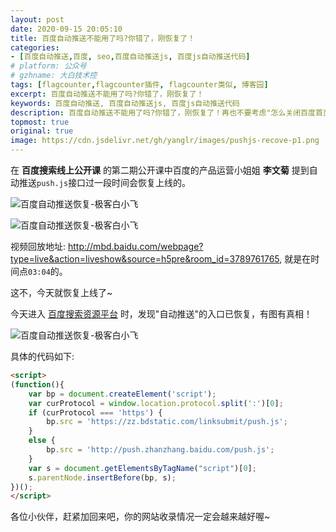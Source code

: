 ```yaml
---
layout: post
date: 2020-09-15 20:05:10
title: 百度自动推送不能用了吗?你错了，刚恢复了！
categories:
- [百度自动推送,百度, seo,百度自动推送js, 百度js自动推送代码]
# platform: 公众号
# gzhname: 大白技术控
tags: [flagcounter,flagcounter插件, flagcounter类似, 博客园]
excerpt: 百度自动推送不能用了吗?你错了，刚恢复了！
keywords: 百度自动推送, 百度自动推送js, 百度js自动推送代码
description: 百度自动推送不能用了吗?你错了，刚恢复了！再也不要考虑"怎么关闭百度首页推送"了~
topmost: true
original: true
image: https://cdn.jsdelivr.net/gh/yanglr/images/pushjs-recove-p1.png
---
```


在 **百度搜索线上公开课** 的第二期公开课中百度的产品运营小姐姐 **李文菊** 提到自动推送`push.js`接口过一段时间会恢复上线的。

![百度自动推送恢复-极客白小飞](https://cdn.jsdelivr.net/gh/yanglr/images/pushjs-recove-p1.png "极客白小飞")


![百度自动推送恢复-极客白小飞](https://cdn.jsdelivr.net/gh/yanglr/images/pushjs-recove-p2.png "大奔SEO")

视频回放地址: <http://mbd.baidu.com/webpage?type=live&action=liveshow&source=h5pre&room_id=3789761765>, 就是在时间点`03:04`的。

这不，今天就恢复上线了~



今天进入 [百度搜索资源平台](//ziyuan.baidu.com) 时，发现"自动推送"的入口已恢复，有图有真相！

![百度自动推送恢复-极客白小飞](https://cdn.jsdelivr.net/gh/yanglr/images/pushjs-recove-p3.png "极客白小飞")


具体的代码如下:

```html
<script>
(function(){
    var bp = document.createElement('script');
    var curProtocol = window.location.protocol.split(':')[0];
    if (curProtocol === 'https') {
        bp.src = 'https://zz.bdstatic.com/linksubmit/push.js';
    }
    else {
        bp.src = 'http://push.zhanzhang.baidu.com/push.js';
    }
    var s = document.getElementsByTagName("script")[0];
    s.parentNode.insertBefore(bp, s);
})();
</script>
```

各位小伙伴，赶紧加回来吧，你的网站收录情况一定会越来越好喔~
